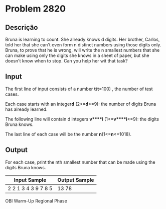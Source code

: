 # Problem 2820

Descrição
----------

Bruna is learning to count. She already knows d digits. Her brother, Carlos, told her that she can't even form n distinct numbers using those digits only. Bruna, to prove that he is wrong, will write the n smallest numbers that she can make using only the digits she knows in a sheet of paper, but she doesn't know when to stop. Can you help her wit that task?

Input
-----

The first line of input consists of a number **t**(**t**=100) , the number of test cases.

Each case starts with an integer**d** (2<=**d**<=9): the number of digits Bruna has already learned.

The following line will contain d integers **v****i** (1<=**v****i**<=9): the digits Bruna knows.

The last line of each case will be the number **n**(1<=**n**<=1018).

Output
------

For each case, print the nth smallest number that can be made using the digits Bruna knows.


| Input Sample | Output Sample |
| --- | --- |
| 2  2  1 3  4  3  9 7 8  5 | 13  78 |

OBI Warm-Up Regional Phase


